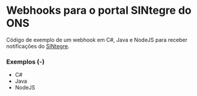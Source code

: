 Webhooks para o portal SINtegre do ONS
=============

Código de exemplo de um webhook em C#, Java e NodeJS para receber notificações do [SINtegre](https://sintegre.ons.org.br).

### Exemplos (-)

- C#
- Java
- NodeJS
